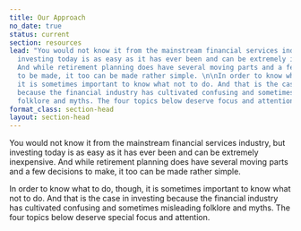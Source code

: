 ```yaml
---
title: Our Approach
no_date: true
status: current
section: resources
lead: "You would not know it from the mainstream financial services industry, but
  investing today is as easy as it has ever been and can be extremely inexpensive.
  And while retirement planning does have several moving parts and a few decisions
  to be made, it too can be made rather simple. \n\nIn order to know what to do, though,
  it is sometimes important to know what not to do. And that is the case in investing
  because the financial industry has cultivated confusing and sometimes misleading
  folklore and myths. The four topics below deserve focus and attention."
format_class: section-head
layout: section-head
---
```


You would not know it from the mainstream financial services industry, but investing today is as easy as it has ever been and can be extremely inexpensive. And while retirement planning does have several moving parts and a few decisions to make, it too can be made rather simple. 

In order to know what to do, though, it is sometimes important to know what not to do. And that is the case in investing because the financial industry has cultivated confusing and sometimes misleading folklore and myths. The four topics below deserve special focus and attention.